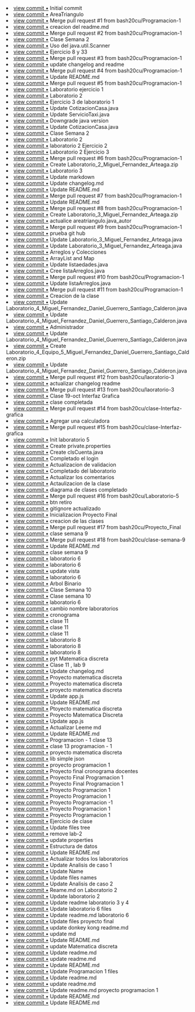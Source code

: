 <li> <a href="http://github.com/bash20cu/Universidad/commit/b91808d3a8dde5f349594a9e3aef80227c042dbf">view commit &bull;</a> Initial commit</li> 
<li> <a href="http://github.com/bash20cu/Universidad/commit/dd3bf7f42986c8327290a87c2a516363313999cc">view commit &bull;</a> AreaTriangulo</li> 
<li> <a href="http://github.com/bash20cu/Universidad/commit/3e36b57406b9c5a50e460f5ae06781c422b564aa">view commit &bull;</a> Merge pull request #1 from bash20cu/Programacion-1</li> 
<li> <a href="http://github.com/bash20cu/Universidad/commit/f0dd11afb9f1192104dba6d8a9797fe3191bb8a9">view commit &bull;</a> creacion del readme.md</li> 
<li> <a href="http://github.com/bash20cu/Universidad/commit/4a0dec8e6ecdddea4f7f17803e04c61969bca1db">view commit &bull;</a> Merge pull request #2 from bash20cu/Programacion-1</li> 
<li> <a href="http://github.com/bash20cu/Universidad/commit/278a51697f521e0207d648b1c19f1babbb73ed97">view commit &bull;</a> Clase Semana 2</li> 
<li> <a href="http://github.com/bash20cu/Universidad/commit/2e33269b723044b0d40bfe1c11cb62f07a9d6d9c">view commit &bull;</a> Uso del java.util.Scanner</li> 
<li> <a href="http://github.com/bash20cu/Universidad/commit/c3c87b42ab0983a26d05c66c752e68eb68299b2e">view commit &bull;</a> Ejercicio 8 y 33</li> 
<li> <a href="http://github.com/bash20cu/Universidad/commit/4965f7f788ecf32ae7aa8171d4868ea667068df6">view commit &bull;</a> Merge pull request #3 from bash20cu/Programacion-1</li> 
<li> <a href="http://github.com/bash20cu/Universidad/commit/120c76baa15090c0af3058f64a18a85e1b2ecec1">view commit &bull;</a> update changelog and readme</li> 
<li> <a href="http://github.com/bash20cu/Universidad/commit/f247725e4211d8e13e4ed05aee7bcb8dc23b647e">view commit &bull;</a> Merge pull request #4 from bash20cu/Programacion-1</li> 
<li> <a href="http://github.com/bash20cu/Universidad/commit/605609f384ff583c4629b5b208111045595b70ae">view commit &bull;</a> Update README.md</li> 
<li> <a href="http://github.com/bash20cu/Universidad/commit/7aeaff266ff5cc8047ac12630b897df11c0261ce">view commit &bull;</a> Merge pull request #5 from bash20cu/Programacion-1</li> 
<li> <a href="http://github.com/bash20cu/Universidad/commit/0b9ec83f25ead8be34dcaf1ad349f7c6c0d64007">view commit &bull;</a> Laboratorio ejercicio 1</li> 
<li> <a href="http://github.com/bash20cu/Universidad/commit/6d07bd35ed9e95bd0bc2452bd9274126f1aed8ef">view commit &bull;</a> Laboratorio 2</li> 
<li> <a href="http://github.com/bash20cu/Universidad/commit/df0054652fe2c3efe0f8121ef3cc54a9c8918522">view commit &bull;</a> Ejercicio 3 de laboratorio 1</li> 
<li> <a href="http://github.com/bash20cu/Universidad/commit/b824aca4c4d655ce880aad03b872b2999fb4830f">view commit &bull;</a> Update CotizacionCasa.java</li> 
<li> <a href="http://github.com/bash20cu/Universidad/commit/973b7b1afe82c66f335a5e9c4e1817688cb1d24a">view commit &bull;</a> Update ServicioTaxi.java</li> 
<li> <a href="http://github.com/bash20cu/Universidad/commit/2cd398cfedfacc449361f3ab7214f8b2ac6c677d">view commit &bull;</a> Downgrade java version</li> 
<li> <a href="http://github.com/bash20cu/Universidad/commit/9aa7e62d0b553f47134b1284a8814f9ce4481d10">view commit &bull;</a> Update CotizacionCasa.java</li> 
<li> <a href="http://github.com/bash20cu/Universidad/commit/2e876835f45b731356577e71f13d462406b8d76f">view commit &bull;</a> Clase Semana 2</li> 
<li> <a href="http://github.com/bash20cu/Universidad/commit/5c387c3025230ff7b37413a9aefe2c87c9c9dd90">view commit &bull;</a> Laboratorio 2</li> 
<li> <a href="http://github.com/bash20cu/Universidad/commit/6568d76cf94c75166dbaaff689f7c390876010d7">view commit &bull;</a> laboratorio 2 Ejercicio 2</li> 
<li> <a href="http://github.com/bash20cu/Universidad/commit/f0f75864697c06d8617f6c0378d0e4f09fdaee0c">view commit &bull;</a> Laboratorio 2 Ejercicio 3</li> 
<li> <a href="http://github.com/bash20cu/Universidad/commit/bfae9b50e3e6c48ae751c814a97aec0fb84be727">view commit &bull;</a> Merge pull request #6 from bash20cu/Programacion-1</li> 
<li> <a href="http://github.com/bash20cu/Universidad/commit/8491f76aaf512115ab7e0197c458936fa6137b36">view commit &bull;</a> Create Laboratorio_2_Miguel_Fernandez_Arteaga.zip</li> 
<li> <a href="http://github.com/bash20cu/Universidad/commit/cdb1ba1f541304be9e7b6461126446b2c3bf03d5">view commit &bull;</a> Laboratorio 3</li> 
<li> <a href="http://github.com/bash20cu/Universidad/commit/440281fa9b8eb3c52c662e19778dd02a6cbf42ab">view commit &bull;</a> Update markdown</li> 
<li> <a href="http://github.com/bash20cu/Universidad/commit/4a1a9e3e8f240c3ebb1d19873a92bb57c937499e">view commit &bull;</a> Update changelog.md</li> 
<li> <a href="http://github.com/bash20cu/Universidad/commit/e6e7e748707af0083a85c0af2c9d7f1561abb1e0">view commit &bull;</a> Update README.md</li> 
<li> <a href="http://github.com/bash20cu/Universidad/commit/7fc7086403cda41d8104038d48c60cadbc277517">view commit &bull;</a> Merge pull request #7 from bash20cu/Programacion-1</li> 
<li> <a href="http://github.com/bash20cu/Universidad/commit/79d9dfae5ab9af94841281e4ba38b67fccc240b6">view commit &bull;</a> Update README.md</li> 
<li> <a href="http://github.com/bash20cu/Universidad/commit/ef0dce03ad232437c50591aff349d107be0fb0ab">view commit &bull;</a> Merge pull request #8 from bash20cu/Programacion-1</li> 
<li> <a href="http://github.com/bash20cu/Universidad/commit/7159c7c9cd7d2a667c888be225301a8cf32044d0">view commit &bull;</a> Create Laboratorio_3_Miguel_Fernandez_Arteaga.zip</li> 
<li> <a href="http://github.com/bash20cu/Universidad/commit/bcebbff9f6c6495f4a79b90374948f1c49bfbcc2">view commit &bull;</a> actualice areatriangulo.java_autor</li> 
<li> <a href="http://github.com/bash20cu/Universidad/commit/a665739069de85599ea1d5e29647aff6d7d4b990">view commit &bull;</a> Merge pull request #9 from bash20cu/Programacion-1</li> 
<li> <a href="http://github.com/bash20cu/Universidad/commit/d4501ae73fca8c112a458e7cbb5056d045e4e3c7">view commit &bull;</a> prueba git hub</li> 
<li> <a href="http://github.com/bash20cu/Universidad/commit/7a777accac662b3ddd2c201665a394afd374515c">view commit &bull;</a> Update Laboratorio_3_Miguel_Fernandez_Arteaga.java</li> 
<li> <a href="http://github.com/bash20cu/Universidad/commit/e12c1346938d65d479c3ebfc624ff9ddd9c1533f">view commit &bull;</a> Update Laboratorio_3_Miguel_Fernandez_Arteaga.java</li> 
<li> <a href="http://github.com/bash20cu/Universidad/commit/ebdf68bdd8b8acd186e73a209616f50bb7e1715d">view commit &bull;</a> Arreglos y Colecciones</li> 
<li> <a href="http://github.com/bash20cu/Universidad/commit/a3b7c8b4c40177d2ef7ca86cc481b60fec193e40">view commit &bull;</a> ArrayList and Map</li> 
<li> <a href="http://github.com/bash20cu/Universidad/commit/19455108d61c44070d40ab6ce0bfd9af3c2b6d58">view commit &bull;</a> Update listaedades.java</li> 
<li> <a href="http://github.com/bash20cu/Universidad/commit/00f43064ec415ff1d4739c555487f02157b07f61">view commit &bull;</a> Cree listaArreglos.java</li> 
<li> <a href="http://github.com/bash20cu/Universidad/commit/f0fcbbc139c1becaff98fa9f370fd9bbd5ba18de">view commit &bull;</a> Merge pull request #10 from bash20cu/Programacion-1</li> 
<li> <a href="http://github.com/bash20cu/Universidad/commit/0132447cfb7b4385b1ebe63bdae277a13333dfc3">view commit &bull;</a> Update listaArreglos.java</li> 
<li> <a href="http://github.com/bash20cu/Universidad/commit/b2a94350fc9d82f900996ffff0a9e870ae829943">view commit &bull;</a> Merge pull request #11 from bash20cu/Programacion-1</li> 
<li> <a href="http://github.com/bash20cu/Universidad/commit/0aa6e999023eabbccf9e93ed40fc3c31a19d3d5d">view commit &bull;</a> Creacion de la clase</li> 
<li> <a href="http://github.com/bash20cu/Universidad/commit/9cc3ac05e8f1def750bccf41e4b2998eb7ae59db">view commit &bull;</a> Update Laboratorio_4_Miguel_Fernandez_Daniel_Guerrero_Santiago_Calderon.java</li> 
<li> <a href="http://github.com/bash20cu/Universidad/commit/a4bcc9a67d586a7312c17d110adb0acd44dd942a">view commit &bull;</a> Update Laboratorio_4_Miguel_Fernandez_Daniel_Guerrero_Santiago_Calderon.java</li> 
<li> <a href="http://github.com/bash20cu/Universidad/commit/01f9b4ee7b881a32f5c114f9cf13b0759089bf28">view commit &bull;</a> Administrador</li> 
<li> <a href="http://github.com/bash20cu/Universidad/commit/1b902d36aef5839265c826ed170a3e370a489db6">view commit &bull;</a> Update Laboratorio_4_Miguel_Fernandez_Daniel_Guerrero_Santiago_Calderon.java</li> 
<li> <a href="http://github.com/bash20cu/Universidad/commit/03712274d608b958cf1d6c022f6434b1a2740f18">view commit &bull;</a> Create Laboratorio_4_Equipo_5_Miguel_Fernandez_Daniel_Guerrero_Santiago_Calderon.zip</li> 
<li> <a href="http://github.com/bash20cu/Universidad/commit/0cfc9f872a87c8a657418a10f208a74e27193d36">view commit &bull;</a> Update Laboratorio_4_Miguel_Fernandez_Daniel_Guerrero_Santiago_Calderon.java</li> 
<li> <a href="http://github.com/bash20cu/Universidad/commit/8c17e787b6b35f8bc59f5d0603e78502c8fb465d">view commit &bull;</a> Merge pull request #12 from bash20cu/laoratorio-3</li> 
<li> <a href="http://github.com/bash20cu/Universidad/commit/d0e96735d3f2e7e063f37a12f7b662c3d9afb540">view commit &bull;</a> actualizar changelog  readme</li> 
<li> <a href="http://github.com/bash20cu/Universidad/commit/418a037399efa9f127fac9a398ec658cd7c5f751">view commit &bull;</a> Merge pull request #13 from bash20cu/laoratorio-3</li> 
<li> <a href="http://github.com/bash20cu/Universidad/commit/91476a3c6490b7ca2fd0a6ed2b284ba0237ba8f8">view commit &bull;</a> Clase 19-oct Interfaz Grafica</li> 
<li> <a href="http://github.com/bash20cu/Universidad/commit/e07eaf7f5fc74fe46cf3bd2fd3c2c8a9a79ea074">view commit &bull;</a> clase completada</li> 
<li> <a href="http://github.com/bash20cu/Universidad/commit/0ba5c957ef45c9d971ee75125722cccf9af2dbe1">view commit &bull;</a> Merge pull request #14 from bash20cu/clase-Interfaz-grafica</li> 
<li> <a href="http://github.com/bash20cu/Universidad/commit/c72ce97a1264ac364511a33f34e3f86651b64c45">view commit &bull;</a> Agregar una calculadora</li> 
<li> <a href="http://github.com/bash20cu/Universidad/commit/9544c291a5422c8e5c62935bc3bb5670d9750c22">view commit &bull;</a> Merge pull request #15 from bash20cu/clase-Interfaz-grafica</li> 
<li> <a href="http://github.com/bash20cu/Universidad/commit/e43d13d5e44fa1bc9d9cda079c97051537ff0bba">view commit &bull;</a> Init laboratorio 5</li> 
<li> <a href="http://github.com/bash20cu/Universidad/commit/ac88b4ac62416ce0fff4e2a7d748e35396044939">view commit &bull;</a> Create private.properties</li> 
<li> <a href="http://github.com/bash20cu/Universidad/commit/d10d8540d6442e5261e425ad55a2355a6fee47c5">view commit &bull;</a> Create clsCuenta.java</li> 
<li> <a href="http://github.com/bash20cu/Universidad/commit/77c80b3adb7ccd6ee6c3a668a8e5c64f8a7eaf0d">view commit &bull;</a> Completado el login</li> 
<li> <a href="http://github.com/bash20cu/Universidad/commit/ddc9ac731a4da0be8e563de9b749cae67f0b893f">view commit &bull;</a> Actualizacion de validacion</li> 
<li> <a href="http://github.com/bash20cu/Universidad/commit/a5425459bb0e1245b17142a80594a0add30b48d9">view commit &bull;</a> Completado del laboratorio</li> 
<li> <a href="http://github.com/bash20cu/Universidad/commit/1ab86533cb44ab075351804ac16dc6707c774833">view commit &bull;</a> Actualizar los comentarios</li> 
<li> <a href="http://github.com/bash20cu/Universidad/commit/1cbe082f192fb58081e8e18129559721dfa65a3e">view commit &bull;</a> Actaulizacion de la clase</li> 
<li> <a href="http://github.com/bash20cu/Universidad/commit/9cae9466f5ae1f880ac35c59ea34d64cb1ba5692">view commit &bull;</a> diagrama de clases completado</li> 
<li> <a href="http://github.com/bash20cu/Universidad/commit/a2f3217777f12b3c8d75a88b55e090b18ddd2b31">view commit &bull;</a> Merge pull request #16 from bash20cu/Laboratorio-5</li> 
<li> <a href="http://github.com/bash20cu/Universidad/commit/c842fc396d21973df7e73fd89559a35eb2fbb614">view commit &bull;</a> btn retiro</li> 
<li> <a href="http://github.com/bash20cu/Universidad/commit/bf20febc371c8a37bec3b7913228781d138425a4">view commit &bull;</a> gitignore actualizado</li> 
<li> <a href="http://github.com/bash20cu/Universidad/commit/59694f10b87b993fc7a51cbe15c6813693b45a9e">view commit &bull;</a> Inicializacion Proyecto Final</li> 
<li> <a href="http://github.com/bash20cu/Universidad/commit/170cca914182a679d35701d1b07bf0951caa034b">view commit &bull;</a> creacion de las clases</li> 
<li> <a href="http://github.com/bash20cu/Universidad/commit/75f838761d0c680f86b6b36c34dc7c04e2e974d9">view commit &bull;</a> Merge pull request #17 from bash20cu/Proyecto_Final</li> 
<li> <a href="http://github.com/bash20cu/Universidad/commit/8143b68c0a4d477ff76a2c449fa8f272f8e38af8">view commit &bull;</a> clase semana 9</li> 
<li> <a href="http://github.com/bash20cu/Universidad/commit/647ecb7b6d948a614c246e60208fd6a33e862d5f">view commit &bull;</a> Merge pull request #18 from bash20cu/clase-semana-9</li> 
<li> <a href="http://github.com/bash20cu/Universidad/commit/ccb333bb58e489d0c3b2a6b109888fe3464c435a">view commit &bull;</a> Update README.md</li> 
<li> <a href="http://github.com/bash20cu/Universidad/commit/55674d8234a0c7eefebea50b186330438c2b7b3c">view commit &bull;</a> clase semana 9</li> 
<li> <a href="http://github.com/bash20cu/Universidad/commit/dc7c2faff6b3afe1093e4cfce6eea670e07e3f46">view commit &bull;</a> laboratorio 6</li> 
<li> <a href="http://github.com/bash20cu/Universidad/commit/a388bb31eb06191b2c820b3582974bf21213fd54">view commit &bull;</a> laboratorio 6</li> 
<li> <a href="http://github.com/bash20cu/Universidad/commit/de64b24a4c24bedbc147c2d012a692e99db6099d">view commit &bull;</a> update vista</li> 
<li> <a href="http://github.com/bash20cu/Universidad/commit/2ac18d7438a34e2370fdbdc62838267b4d7837e0">view commit &bull;</a> laboratorio 6</li> 
<li> <a href="http://github.com/bash20cu/Universidad/commit/507bc994275265145e1fff1a2d671cf6b5dcfe00">view commit &bull;</a> Arbol Binario</li> 
<li> <a href="http://github.com/bash20cu/Universidad/commit/1fb75c5dc79f34970fd03e46a30fabcee124ae59">view commit &bull;</a> Clase Semana 10</li> 
<li> <a href="http://github.com/bash20cu/Universidad/commit/ed6c23b053f2804f8ab68176ae1b1ab0f75d6012">view commit &bull;</a> Clase semana 10</li> 
<li> <a href="http://github.com/bash20cu/Universidad/commit/2f46e26e22d551bff7a09934da6b5497922e141a">view commit &bull;</a> laboratorio 6</li> 
<li> <a href="http://github.com/bash20cu/Universidad/commit/0eafa453078c7ebcdab681bd8d6cbff41100abae">view commit &bull;</a> cambio nombre laboratorios</li> 
<li> <a href="http://github.com/bash20cu/Universidad/commit/f5fad621b64843798f455b6354d3b96b7761fde6">view commit &bull;</a> cronograma</li> 
<li> <a href="http://github.com/bash20cu/Universidad/commit/74283181d3ba7c11d065f8e4b8d3d68bdd40e25f">view commit &bull;</a> clase 11</li> 
<li> <a href="http://github.com/bash20cu/Universidad/commit/7f5004ccc5af59b7dda66632be35d92601a318e7">view commit &bull;</a> clase 11</li> 
<li> <a href="http://github.com/bash20cu/Universidad/commit/db15cec9e34db58b9a3e1bfa1de824c54329ca8c">view commit &bull;</a> clase 11</li> 
<li> <a href="http://github.com/bash20cu/Universidad/commit/5a77818b2ae2c7d69553fda5786bb3e82e34fd0e">view commit &bull;</a> laboratorio 8</li> 
<li> <a href="http://github.com/bash20cu/Universidad/commit/033400946d3063a6491f2fafd77919f819629eb9">view commit &bull;</a> laboratorio 8</li> 
<li> <a href="http://github.com/bash20cu/Universidad/commit/95a71601caa409107d804d4aaa4cfe6d50cd3638">view commit &bull;</a> laboratorio 8</li> 
<li> <a href="http://github.com/bash20cu/Universidad/commit/956b58a13f8d5908e9658df7a9ae0dbfcb6d4eb6">view commit &bull;</a> pyt Matematica discreta</li> 
<li> <a href="http://github.com/bash20cu/Universidad/commit/e60c86ca097ce151e0984fa307445084c5d7872a">view commit &bull;</a> Clase 11 , lab 9</li> 
<li> <a href="http://github.com/bash20cu/Universidad/commit/68de96c96f4351598dbf2dc9243128a286153280">view commit &bull;</a> Update changelog.md</li> 
<li> <a href="http://github.com/bash20cu/Universidad/commit/c29a32b1287ffb131bfc5b236ca50cb36114a502">view commit &bull;</a> Proyecto matematica discreta</li> 
<li> <a href="http://github.com/bash20cu/Universidad/commit/ddb4e2ea35a6601620e41d72aa8c5eebfd707d9c">view commit &bull;</a> Proyecto matematica discreta</li> 
<li> <a href="http://github.com/bash20cu/Universidad/commit/acce4a4fd1d30a6ca9476058f38060ca77d6bae2">view commit &bull;</a> proyecto matematica discreta</li> 
<li> <a href="http://github.com/bash20cu/Universidad/commit/159b9b1445d8d6fd046cf4effde461788f229872">view commit &bull;</a> Update app.js</li> 
<li> <a href="http://github.com/bash20cu/Universidad/commit/c3769122e122b2cd1f398ba558e53a244eb4a4be">view commit &bull;</a> Update README.md</li> 
<li> <a href="http://github.com/bash20cu/Universidad/commit/3240f4c0c123b15e1f168ed9f827f266481ae828">view commit &bull;</a> Ptoyecto matematica discreta</li> 
<li> <a href="http://github.com/bash20cu/Universidad/commit/e563babc8b2a01993079d9d6ca91c2604b3de8fb">view commit &bull;</a> Proyecto Matematica Discreta</li> 
<li> <a href="http://github.com/bash20cu/Universidad/commit/6a26563f0832d2e3918682f04673a5626ce347a2">view commit &bull;</a> Update app.js</li> 
<li> <a href="http://github.com/bash20cu/Universidad/commit/ba1f36d035f1403bb63348e5d2b4b4efdc27175b">view commit &bull;</a> Actualizar Leeme md</li> 
<li> <a href="http://github.com/bash20cu/Universidad/commit/274f2f5ac4dd608ceb1ce01650ab961a05f44502">view commit &bull;</a> Update README.md</li> 
<li> <a href="http://github.com/bash20cu/Universidad/commit/0fd0577ea65c357abd36b92e894abbe1630bfe9c">view commit &bull;</a> Programacion - 1 clase 13</li> 
<li> <a href="http://github.com/bash20cu/Universidad/commit/d1ef61b7752b9cdc3f016da68d0e3a39a6695e03">view commit &bull;</a> clase 13 programacion - 1</li> 
<li> <a href="http://github.com/bash20cu/Universidad/commit/cc0a11c824e6ba97e59003a4d6734d6604c3b914">view commit &bull;</a> proyecto matematica discreta</li> 
<li> <a href="http://github.com/bash20cu/Universidad/commit/fd3f149843c133d5bdf056c65786d1e9fad76589">view commit &bull;</a> lib simple json</li> 
<li> <a href="http://github.com/bash20cu/Universidad/commit/dec2e03c24d7a53eff0706b338166c9672b26650">view commit &bull;</a> proyecto programacion 1</li> 
<li> <a href="http://github.com/bash20cu/Universidad/commit/c6a13ed619f999961298a607c09239787101712a">view commit &bull;</a> Proyecto final cronograma docentes</li> 
<li> <a href="http://github.com/bash20cu/Universidad/commit/c9b752ca42a189909767e90d9cd0e05174a567c1">view commit &bull;</a> Proyecto Final Programacion 1</li> 
<li> <a href="http://github.com/bash20cu/Universidad/commit/1a7d95710b58524737bce3f31c0f8c21826dc39a">view commit &bull;</a> Proyecto Final Programacion 1</li> 
<li> <a href="http://github.com/bash20cu/Universidad/commit/b88b161c9987115bba69210247f625bd22b1a92c">view commit &bull;</a> Proyecto Programacion 1</li> 
<li> <a href="http://github.com/bash20cu/Universidad/commit/9f343c03de07baa154092fda8a7b814a97043529">view commit &bull;</a> Proyecto Programacion 1</li> 
<li> <a href="http://github.com/bash20cu/Universidad/commit/8f0b7abc652b084aba9915b387dc8dafc44b730f">view commit &bull;</a> Proyecto Programacion -1</li> 
<li> <a href="http://github.com/bash20cu/Universidad/commit/fd9db5dffebd26031cf70f652532342b7a16c9a6">view commit &bull;</a> Proyecto Programacion 1</li> 
<li> <a href="http://github.com/bash20cu/Universidad/commit/7c248e9b789918defa11570b3c02c4ac609b64be">view commit &bull;</a> Proyecto Programacion 1</li> 
<li> <a href="http://github.com/bash20cu/Universidad/commit/093dddbc45bc6725a6caa4576f57c43558bc3c65">view commit &bull;</a> Ejercicio de clase</li> 
<li> <a href="http://github.com/bash20cu/Universidad/commit/6b5be0e7475e8c89addd00fb15880e24a7778cbf">view commit &bull;</a> Update files tree</li> 
<li> <a href="http://github.com/bash20cu/Universidad/commit/1f8f08eb0f2b9d0e2362d1e69a8cc3c02a17b392">view commit &bull;</a> remove lab-2</li> 
<li> <a href="http://github.com/bash20cu/Universidad/commit/0140462e22accde34a209e35a48bffb69012c21d">view commit &bull;</a> update properties</li> 
<li> <a href="http://github.com/bash20cu/Universidad/commit/94375ee7c0c86fba74de7d6df0d76e2ab2315eed">view commit &bull;</a> Estructura de datos</li> 
<li> <a href="http://github.com/bash20cu/Universidad/commit/116cac36fe8cc5d82f06940f4319abf2711ffc89">view commit &bull;</a> Update README.md</li> 
<li> <a href="http://github.com/bash20cu/Universidad/commit/e2fe951ec96060e7d50a5ea32dcf294aeb3feb50">view commit &bull;</a> Actualizar todos los laboratorios</li> 
<li> <a href="http://github.com/bash20cu/Universidad/commit/20502ef1d50df9527ce25aa528bb9362a679d686">view commit &bull;</a> Update Analisis de caso 1</li> 
<li> <a href="http://github.com/bash20cu/Universidad/commit/4c199d9523c19b14e27859842315e1e74e519bdd">view commit &bull;</a> Update Name</li> 
<li> <a href="http://github.com/bash20cu/Universidad/commit/79bd907957a924c3818e64f9f80a07f7e854a851">view commit &bull;</a> Update files names</li> 
<li> <a href="http://github.com/bash20cu/Universidad/commit/f7158d2fad6400c80db991780898ffeedec73412">view commit &bull;</a> Update Analisis de caso 2</li> 
<li> <a href="http://github.com/bash20cu/Universidad/commit/fa2f56dc50da43a63d57683c13a23cf6d8b89758">view commit &bull;</a> Reame.md on Laboratorio 2</li> 
<li> <a href="http://github.com/bash20cu/Universidad/commit/8e7665f102ceeaf9977de1e0c4cab790c43b3c11">view commit &bull;</a> Update laboratorio 2</li> 
<li> <a href="http://github.com/bash20cu/Universidad/commit/4cf30166d575c54ce628d7719f02d548a3211688">view commit &bull;</a> Update readme laboratorio 3 y 4</li> 
<li> <a href="http://github.com/bash20cu/Universidad/commit/ad6567681ed026a5ae14b8ab961dec75bd4c285d">view commit &bull;</a> Update laboratorio 6 files</li> 
<li> <a href="http://github.com/bash20cu/Universidad/commit/c030ea61285e143ca955185dc1bf00a44a487abd">view commit &bull;</a> Update readme.md laboratorio 6</li> 
<li> <a href="http://github.com/bash20cu/Universidad/commit/6746d10196a42e349ac3e4e472181fe47ff3733b">view commit &bull;</a> Update files proyecto final</li> 
<li> <a href="http://github.com/bash20cu/Universidad/commit/65e90c1dbdf212434b04d2d4d6a5a988958eff9d">view commit &bull;</a> update donkey kong readme.md</li> 
<li> <a href="http://github.com/bash20cu/Universidad/commit/97a9e3121c2faeea265367260f9eeaa5ddd48978">view commit &bull;</a> update md</li> 
<li> <a href="http://github.com/bash20cu/Universidad/commit/28f781897393725a426e5eb572da5a8a7dbaae7b">view commit &bull;</a> Update README.md</li> 
<li> <a href="http://github.com/bash20cu/Universidad/commit/5344e7a39485054d1570696a5d285fbd84becf79">view commit &bull;</a> update Matematica discreta</li> 
<li> <a href="http://github.com/bash20cu/Universidad/commit/9980de4cf5fd0fcc42a3be83232a07db6c515ad4">view commit &bull;</a> Update readme.md</li> 
<li> <a href="http://github.com/bash20cu/Universidad/commit/7f9dc31e6ff0e702ab03b7cba0278821ae3b82cc">view commit &bull;</a> update readme.md</li> 
<li> <a href="http://github.com/bash20cu/Universidad/commit/c10735aff2530ae4de5413f2012eb82a3f92e964">view commit &bull;</a> Update README.md</li> 
<li> <a href="http://github.com/bash20cu/Universidad/commit/7841fb5adca6dd6cc9dde30b5044d7ec73c38742">view commit &bull;</a> Update Programacion 1 files</li> 
<li> <a href="http://github.com/bash20cu/Universidad/commit/22ab432e95fc26b9a4d21c2927e32f5810a4f70f">view commit &bull;</a> Update readme.md</li> 
<li> <a href="http://github.com/bash20cu/Universidad/commit/8cd0a4c355ce5b92911cf47dd8d549d458d6dbb0">view commit &bull;</a> update readme.md</li> 
<li> <a href="http://github.com/bash20cu/Universidad/commit/b93101b633c410019ad8536dd4a7db9a14827bfb">view commit &bull;</a> Update readme.md proyecto programacion 1</li> 
<li> <a href="http://github.com/bash20cu/Universidad/commit/68afd9a255253f9b0dc58c6d6d32041a12c036ef">view commit &bull;</a> Update README.md</li> 
<li> <a href="http://github.com/bash20cu/Universidad/commit/b67fdaf105b71892f2593e45177df1a4851b2b42">view commit &bull;</a> Update README.md</li> 